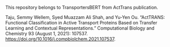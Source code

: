 This repository belongs to TransportersBERT from ActTrans publication.

Taju, Semmy Wellem, Syed Muazzam Ali Shah, and Yu-Yen Ou. “ActTRANS: Functional Classification in Active Transport Proteins Based on Transfer Learning and Contextual Representations.” Computational Biology and Chemistry 93 (August 1, 2021): 107537. https://doi.org/10.1016/j.compbiolchem.2021.107537.
